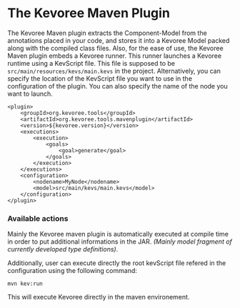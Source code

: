 # The Kevoree Maven Plugin

The Kevoree Maven plugin extracts the Component-Model from the annotations placed in your code, and stores it into a Kevoree Model packed along with the compiled class files.
Also, for the ease of use, the Kevoree Maven plugin embeds a Kevoree runner. This runner launches a Kevoree runtime using a KevScript file. This file is supposed to be `src/main/resources/kevs/main.kevs` in the project. Alternatively, you can specify the location of the KevScript file you want to use in the configuration of the plugin.
You can also specify the name of the node you want to launch.

```
<plugin>
	<groupId>org.kevoree.tools</groupId>
	<artifactId>org.kevoree.tools.mavenplugin</artifactId>
	<version>${kevoree.version}</version>
	<executions>
		<execution>
			<goals>
				<goal>generate</goal>
			</goals>
		</execution>
	</executions>
	<configuration>
		<nodename>MyNode</nodename>
		<model>src/main/kevs/main.kevs</model>
	</configuration>
</plugin>
```

### Available actions

Mainly the Kevoree maven plugin is automatically executed at compile time in order to put additional informations in the JAR. *(Mainly model fragment of currently developed type definitions)*.

Additionally, user can execute directly the root kevScript file refered in the configuration using the following command:

`mvn kev:run`

This will execute Kevoree directly in the maven environement.

